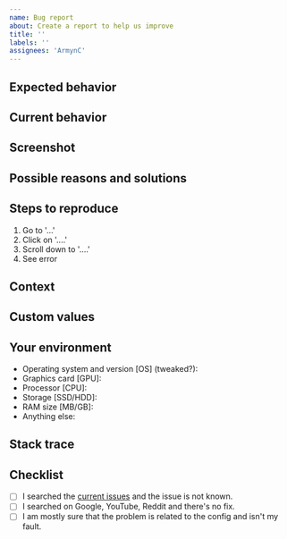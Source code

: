 ```yaml
---
name: Bug report
about: Create a report to help us improve
title: ''
labels: ''
assignees: 'ArmynC'
---
```


<!--- Provide a general summary of the issue in the Title above. -->

## Expected behavior
<!--- Tell us what should happen. -->

## Current behavior
<!--- Tell us what happens instead of the expected behavior. -->

## Screenshot
<!--- (Optional) -->
<!--- Make a screenshot to help us understand the context more clearly. -->

## Possible reasons and solutions
<!--- (Optional) -->
<!--- Suggest a fix/reason for the bug. -->

## Steps to reproduce
<!--- Provide a link to a live example or an unambiguous set of steps to reproduce this bug. -->
1. Go to '...'
2. Click on '....'
3. Scroll down to '....'
4. See error

## Context
<!--- How has this issue affected you? How it appeared? What are you trying to accomplish? -->
<!--- Providing context helps us come up with a solution that is most useful in the real world. -->

## Custom values
<!--- (Optional) -->
<!--- Modified any values? Added any new commands? Tweaked anything? --->

## Your environment
<!--- Include as many relevant details about your environment. -->
* Operating system and version [OS] (tweaked?):
* Graphics card [GPU]:
* Processor [CPU]:
* Storage [SSD/HDD]:
* RAM size [MB/GB]:
* Anything else:

## Stack trace
<!--- Include stack trace of the logs/console. -->

## Checklist
<!--- Go over all the following points, and put an `x` in all the boxes that apply. -->
- [ ] I searched the [current issues](https://github.com/ArmynC/ArminC-Atestat-Linux/issues) and the issue is not known.
- [ ] I searched on Google, YouTube, Reddit and there's no fix.
- [ ] I am mostly sure that the problem is related to the config and isn't my fault.